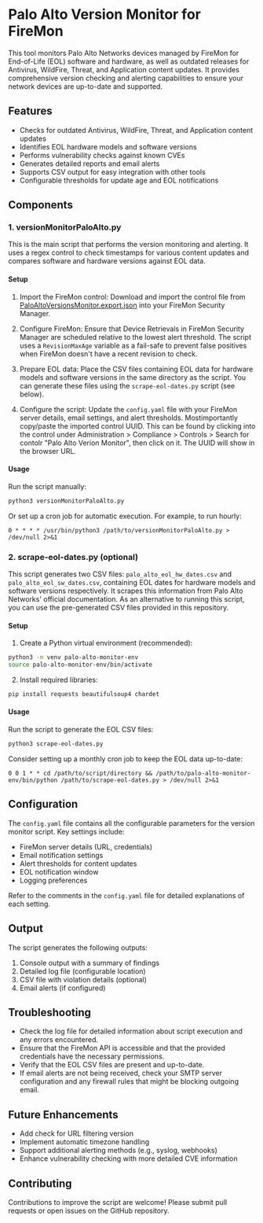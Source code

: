 # Palo Alto Version Monitor for FireMon

This tool monitors Palo Alto Networks devices managed by FireMon for End-of-Life (EOL) software and hardware, as well as outdated releases for Antivirus, WildFire, Threat, and Application content updates. It provides comprehensive version checking and alerting capabilities to ensure your network devices are up-to-date and supported.

## Features

- Checks for outdated Antivirus, WildFire, Threat, and Application content updates
- Identifies EOL hardware models and software versions
- Performs vulnerability checks against known CVEs
- Generates detailed reports and email alerts
- Supports CSV output for easy integration with other tools
- Configurable thresholds for update age and EOL notifications

## Components

### 1. versionMonitorPaloAlto.py

This is the main script that performs the version monitoring and alerting. It uses a regex control to check timestamps for various content updates and compares software and hardware versions against EOL data.

#### Setup

1. Import the FireMon control:
   Download and import the control file from [PaloAltoVersionsMonitor.export.json](https://github.com/adamgunderson/PaloAltoVersionMonitor/blob/main/PaloAltoVersionsMonitor.export.json) into your FireMon Security Manager.

2. Configure FireMon:
   Ensure that Device Retrievals in FireMon Security Manager are scheduled relative to the lowest alert threshold. The script uses a `RevisionMaxAge` variable as a fail-safe to prevent false positives when FireMon doesn't have a recent revision to check.

3. Prepare EOL data:
   Place the CSV files containing EOL data for hardware models and software versions in the same directory as the script. You can generate these files using the `scrape-eol-dates.py` script (see below).

4. Configure the script:
   Update the `config.yaml` file with your FireMon server details, email settings, and alert thresholds. Mostimportantly copy/paste the imported control UUID. This can be found by clicking into the control under Administration > Compliance > Controls > Search for contolr "Palo Alto Verion Monitor", then click on it. The UUID will show in the browser URL.

#### Usage

Run the script manually:

```bash
python3 versionMonitorPaloAlto.py
```

Or set up a cron job for automatic execution. For example, to run hourly:

```
0 * * * * /usr/bin/python3 /path/to/versionMonitorPaloAlto.py > /dev/null 2>&1
```

### 2. scrape-eol-dates.py (optional)
This script generates two CSV files: `palo_alto_eol_hw_dates.csv` and `palo_alto_eol_sw_dates.csv`, containing EOL dates for hardware models and software versions respectively. It scrapes this information from Palo Alto Networks' official documentation. As an alternative to running this script, you can use the pre-generated CSV files provided in this repository.

#### Setup

1. Create a Python virtual environment (recommended):

```bash
python3 -m venv palo-alto-monitor-env
source palo-alto-monitor-env/bin/activate
```

2. Install required libraries:

```bash
pip install requests beautifulsoup4 chardet
```

#### Usage

Run the script to generate the EOL CSV files:

```bash
python3 scrape-eol-dates.py
```

Consider setting up a monthly cron job to keep the EOL data up-to-date:

```
0 0 1 * * cd /path/to/script/directory && /path/to/palo-alto-monitor-env/bin/python /path/to/scrape-eol-dates.py > /dev/null 2>&1
```

## Configuration

The `config.yaml` file contains all the configurable parameters for the version monitor script. Key settings include:

- FireMon server details (URL, credentials)
- Email notification settings
- Alert thresholds for content updates
- EOL notification window
- Logging preferences

Refer to the comments in the `config.yaml` file for detailed explanations of each setting.

## Output

The script generates the following outputs:

1. Console output with a summary of findings
2. Detailed log file (configurable location)
3. CSV file with violation details (optional)
4. Email alerts (if configured)

## Troubleshooting

- Check the log file for detailed information about script execution and any errors encountered.
- Ensure that the FireMon API is accessible and that the provided credentials have the necessary permissions.
- Verify that the EOL CSV files are present and up-to-date.
- If email alerts are not being received, check your SMTP server configuration and any firewall rules that might be blocking outgoing email.

## Future Enhancements

- Add check for URL filtering version
- Implement automatic timezone handling
- Support additional alerting methods (e.g., syslog, webhooks)
- Enhance vulnerability checking with more detailed CVE information

## Contributing

Contributions to improve the script are welcome! Please submit pull requests or open issues on the GitHub repository.

